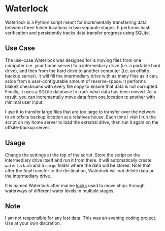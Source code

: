 # Waterlock

Waterlock is a Python script meant for incrementally transferring data between three folder locations in two separate stages. It performs hash verification and persistently tracks data transfer progress using SQLite.


## Use Case
The use-case Waterlock was designed for is moving files from one computer (i.e. your home server) to a intermediary drive (i.e. a portable hard drive), and then from the hard drive to another computer (i.e. an offsite backup server). It will fill the intermediary drive with as many files as it can, aside from a user-configurable amount of reserve-space. It performs blake2 checksums with every file copy to ensure that data is not corrupted. Finally, it uses a SQLite database to track what data has been moved. As a result, you can incrementally move data from one location to another with minimal user input. 

I use it to transfer large files that are too large to transfer over the network to an offsite backup location at a relatives house. Each time I visit I run the script on my home server to load the external drive, then run it again on the offsite-backup server. 


## Usage
Change the settings at the top of the script. Store the script on the intermediary drive itself and run it from there. It will automatically create `waterlock.db` and a `cargo` folder where the data will be stored. Note that after the final transfer to the destination, Waterlock will *not* delete data on the intermediary drive. 


It is named Waterlock after marine [locks](https://en.wikipedia.org/wiki/Lock_(water_navigation)) used to move ships through waterways of different water levels in multiple stages. 


## Note
I am not responsible for any lost data. This was an evening coding project. Use at your own discretion. 